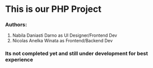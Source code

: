 # This is our PHP Project

### Authors:
1. Nabila Daniasti Darno as UI Designer/Frontend Dev
2. Nicolas Anelka Winata as Frontend/Backend Dev

### Its not completed yet and still under development for best experience
